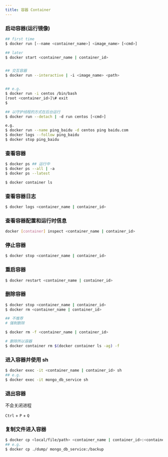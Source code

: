 ```yaml
---
title: 容器 Container
---
```



### 启动容器(运行镜像)

``` bash
## first time
$ docker run [--name <container_name>] <image_name> [<cmd>]

## later 
$ docker start <container_name | container_id>


## 交互容器
$ docker run --interactive | -i <image_name> <path>


## e.g. 
$ docker run -i centos /bin/bash
[root <container_id>]\# exit
$

## 以守护线程的方式在后台运行
$ docker run --detach | -d run centos [<cmd>]

e.g.
$ docker run --name ping_baidu -d centos ping baidu.com
$ docker logs --follow ping_baidu
$ docker stop ping_baidu

```

### 查看容器

``` bash
$ docker ps ## 运行中
$ docker ps --all | -a 
$ docker ps --latest

$ docker container ls
```

### 查看容器日志

``` bash
$ docker logs <container_name | container_id>
```

### 查看容器配置和运行时信息

``` bash
docker [container] inspect <container_name | container_id>
```

### 停止容器 

``` bash
$ docker stop <container_name | container_id>
```

### 重启容器 

``` bash
$ docker restart <container_name | container_id>
```

### 删除容器

``` bash
$ docker stop <container_name | container_id>
$ docker rm <container_name | container_id>

## 不推荐
# 强制删除

$ docker rm -f <container_name | container_id>

# 删除所以容器
$ docker container rm $(docker container ls -ag) -f

```

### 进入容器并使用 sh

``` sh
$ docker exec -it <container_name | container_id> sh
## e.g.
$ docker exec -it mongo_db_service sh
```

### 退出容器 

不会关闭进程

`Ctrl` + `P` + `Q`

### 复制文件进入容器

``` sh
$ docker cp <local/file/path> <container_name | container_id>:<container/file/path>
## e.g.
$ docker cp ./dump/ mongo_db_service:/backup
```


